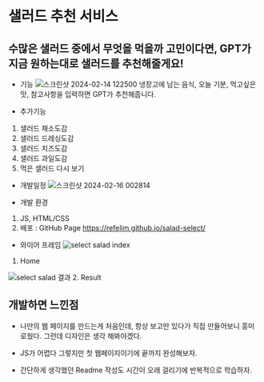 # 샐러드 추천 서비스


## 수많은 샐러드 중에서 무엇을 먹을까 고민이다면, GPT가 지금 원하는대로 샐러드를 추천해줄게요!


* 기능
![스크린샷 2024-02-14 122500](https://github.com/refelim/salad-select/assets/144616336/dec500c9-1673-4bd7-83e4-d361eff8edc3)
냉장고에 남는 음식, 오늘 기분, 먹고싶은 맛, 참고사항을 입력하면 GPT가 추천해줍니다. 


* 추가기능
1. 샐러드 채소도감
2. 샐러드 드레싱도감
3. 샐러드 치즈도감
4. 샐러드 과일도감
5. 먹은 샐러드 다시 보기

* 개발일정
![스크린샷 2024-02-16 002814](https://github.com/refelim/salad-select/assets/144616336/2854ba15-a566-4f77-ad02-a54fc71db721)


* 개발 환경
1. JS, HTML/CSS
2. 배포 : GitHub Page https://refelim.github.io/salad-select/


* 와이어 프레임 
![select salad  index](https://github.com/refelim/salad-select/assets/144616336/10a25306-b8c7-47a9-beb0-7b5dc4bc2a40)
1. Home


![select salad  결과](https://github.com/refelim/salad-select/assets/144616336/559d31a1-4308-4d86-9998-95d6ce460789)
2. Result


## 개발하면 느낀점

* 나만의 웹 페이지를 만드는게 처음인데, 항상 보고만 있다가 직접 만들어보니 흥미로웠다. 그런데 디자인은 생각 해봐야겠다. 

* JS가 어렵다 그렇지만 첫 웹페이지이기에 끝까지 완성해보자.

* 간단하게 생각했던 Readme 작성도 시간이 오래 걸리기에 반복적으로 학습하자. 
